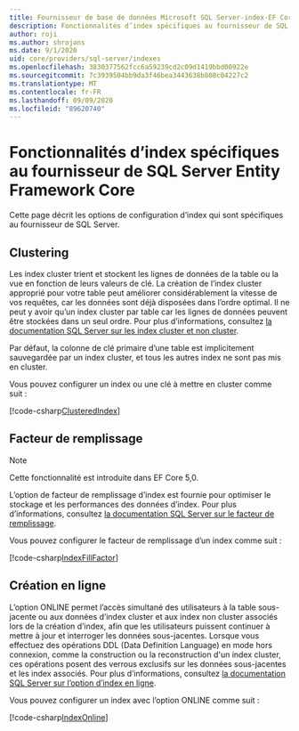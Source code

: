 ```yaml
---
title: Fournisseur de base de données Microsoft SQL Server-index-EF Core
description: Fonctionnalités d’index spécifiques au fournisseur de SQL Server Entity Framework Core
author: roji
ms.author: shrojans
ms.date: 9/1/2020
uid: core/providers/sql-server/indexes
ms.openlocfilehash: 3830377562fcc6a59239cd2c09d1419bbd00922e
ms.sourcegitcommit: 7c3939504bb9da3f46bea3443638b808c04227c2
ms.translationtype: MT
ms.contentlocale: fr-FR
ms.lasthandoff: 09/09/2020
ms.locfileid: "89620740"
---
```

# <a name="index-features-specific-to-the-entity-framework-core-sql-server-provider"></a>Fonctionnalités d’index spécifiques au fournisseur de SQL Server Entity Framework Core

Cette page décrit les options de configuration d’index qui sont spécifiques au fournisseur de SQL Server.

## <a name="clustering"></a>Clustering

Les index cluster trient et stockent les lignes de données de la table ou la vue en fonction de leurs valeurs de clé. La création de l’index cluster approprié pour votre table peut améliorer considérablement la vitesse de vos requêtes, car les données sont déjà disposées dans l’ordre optimal. Il ne peut y avoir qu’un index cluster par table car les lignes de données peuvent être stockées dans un seul ordre. Pour plus d’informations, consultez [la documentation SQL Server sur les index cluster et non cluster](/sql/relational-databases/indexes/clustered-and-nonclustered-indexes-described).

Par défaut, la colonne de clé primaire d’une table est implicitement sauvegardée par un index cluster, et tous les autres index ne sont pas mis en cluster.

Vous pouvez configurer un index ou une clé à mettre en cluster comme suit :

[!code-csharp[ClusteredIndex](../../../../samples/core/SqlServer/Indexes/ClusteredIndexContext.cs?name=ClusteredIndex)]

## <a name="fill-factor"></a>Facteur de remplissage

> [!NOTE]
> Cette fonctionnalité est introduite dans EF Core 5,0.

L’option de facteur de remplissage d’index est fournie pour optimiser le stockage et les performances des données d’index. Pour plus d’informations, consultez [la documentation SQL Server sur le facteur de remplissage](/sql/relational-databases/indexes/specify-fill-factor-for-an-index).

Vous pouvez configurer le facteur de remplissage d’un index comme suit :

[!code-csharp[IndexFillFactor](../../../../samples/core/SqlServer/Indexes/IndexFillFactorContext.cs?name=IndexFillFactor)]

## <a name="online-creation"></a>Création en ligne

L’option ONLINE permet l’accès simultané des utilisateurs à la table sous-jacente ou aux données d’index cluster et aux index non cluster associés lors de la création d’index, afin que les utilisateurs puissent continuer à mettre à jour et interroger les données sous-jacentes. Lorsque vous effectuez des opérations DDL (Data Definition Language) en mode hors connexion, comme la construction ou la reconstruction d'un index cluster, ces opérations posent des verrous exclusifs sur les données sous-jacentes et les index associés. Pour plus d’informations, consultez [la documentation SQL Server sur l’option d’index en ligne](/sql/relational-databases/indexes/perform-index-operations-online).

Vous pouvez configurer un index avec l’option ONLINE comme suit :

[!code-csharp[IndexOnline](../../../../samples/core/SqlServer/Indexes/IndexOnlineContext.cs?name=IndexOnline)]
